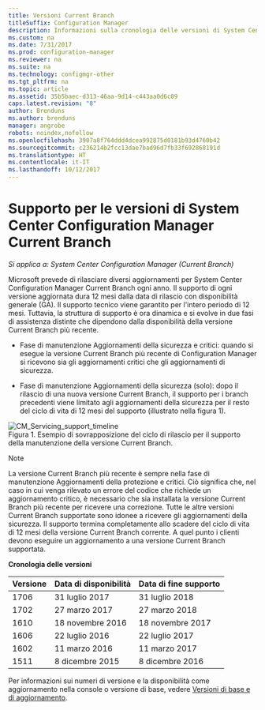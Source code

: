 ```yaml
---
title: Versioni Current Branch
titleSuffix: Configuration Manager
description: Informazioni sulla cronologia delle versioni di System Center Configuration Manager e sulle fasi del servizio offerto.
ms.custom: na
ms.date: 7/31/2017
ms.prod: configuration-manager
ms.reviewer: na
ms.suite: na
ms.technology: configmgr-other
ms.tgt_pltfrm: na
ms.topic: article
ms.assetid: 35b5baec-d313-46aa-9d14-c443aa0d6c09
caps.latest.revision: "8"
author: Brenduns
ms.author: brenduns
manager: angrobe
robots: noindex,nofollow
ms.openlocfilehash: 3907a8f764ddd4dcea992875d0181b93d4760b42
ms.sourcegitcommit: c236214b2fcc13dae7bad96d7fb33f692868191d
ms.translationtype: HT
ms.contentlocale: it-IT
ms.lasthandoff: 10/12/2017
---
```

# <a name="support-for-system-center-configuration-manager-current-branch-versions"></a>Supporto per le versioni di System Center Configuration Manager Current Branch

*Si applica a: System Center Configuration Manager (Current Branch)*

Microsoft prevede di rilasciare diversi aggiornamenti per System Center Configuration Manager Current Branch ogni anno. Il supporto di ogni versione aggiornata dura 12 mesi dalla data di rilascio con disponibilità generale (GA). Il supporto tecnico viene garantito per l'intero periodo di 12 mesi. Tuttavia, la struttura di supporto è ora dinamica e si evolve in due fasi di assistenza distinte che dipendono dalla disponibilità della versione Current Branch più recente.  

-   Fase di manutenzione Aggiornamenti della sicurezza e critici: quando si esegue la versione Current Branch più recente di Configuration Manager si ricevono sia gli aggiornamenti critici che gli aggiornamenti di sicurezza.  

-   Fase di manutenzione Aggiornamenti della sicurezza (solo): dopo il rilascio di una nuova versione Current Branch, il supporto per i branch precedenti viene limitato agli aggiornamenti della sicurezza per il resto del ciclo di vita di 12 mesi del supporto (illustrato nella figura 1).  

 ![CM&#95;Servicing&#95;support&#95;timeline](../../../core/servers/manage/media/CM_Servicing_support_timeline.png "CM_Servicing_support_timeline")  
Figura 1. Esempio di sovrapposizione del ciclo di rilascio per il supporto della manutenzione della versione Current Branch.

> [!NOTE]  
>  La versione Current Branch più recente è sempre nella fase di manutenzione Aggiornamenti della protezione e critici. Ciò significa che, nel caso in cui venga rilevato un errore del codice che richiede un aggiornamento critico, è necessario che sia installata la versione Current Branch più recente per ricevere una correzione. Tutte le altre versioni Current Branch supportate sono idonee a ricevere gli aggiornamenti della sicurezza. Il supporto termina completamente allo scadere del ciclo di vita di 12 mesi della versione Current Branch corrente. A quel punto i clienti devono eseguire un aggiornamento a una versione Current Branch supportata.  

 **Cronologia delle versioni**  

|Versione|Data di disponibilità|Data di fine supporto|  
|-------------|-----------------------|----------------------|  
|1706|31 luglio 2017|31 luglio 2018|
|1702|27 marzo 2017|27 marzo 2018|
|1610|18 novembre 2016|18 novembre 2017|
|1606|22 luglio 2016| 22 luglio 2017|
|1602|11 marzo 2016|11 marzo 2017|
|1511|8 dicembre 2015|8 dicembre 2016|  




Per informazioni sui numeri di versione e la disponibilità come aggiornamento nella console o versione di base, vedere [Versioni di base e di aggiornamento](/sccm/core/servers/manage/updates#a-namebkmkbaselinesa-baseline-and-update-versions).
